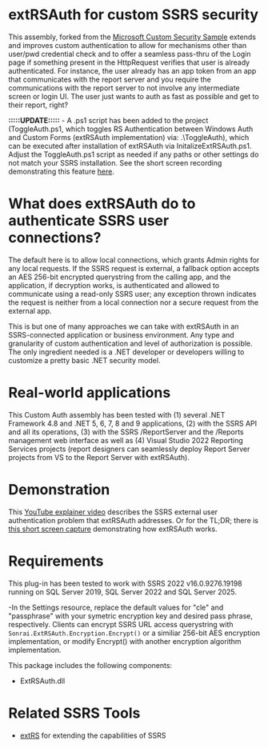 # extRSAuth for custom SSRS security
This assembly, forked from the [Microsoft Custom Security Sample](https://github.com/Microsoft/Reporting-Services/tree/master/CustomSecuritySample) extends and improves custom authentication to allow for mechanisms other than user/pwd credential check and to offer a seamless pass-thru of the Login page if something present in the HttpRequest verifies that user is already authenticated. For instance, the user already has an app token from an app that communicates with the report server and you require the communications with the report server to not involve any intermediate screen or login UI. The user just wants to auth as fast as possible and get to their report, right?

**:::::UPDATE:::::** - A .ps1 script has been added to the project (ToggleAuth.ps1, which toggles RS Authentication between Windows Auth and Custom Forms (extRSAuth implementation) via: .\ToggleAuth), which can be executed after installation of extRSAuth via InitalizeExtRSAuth.ps1. Adjust the ToggleAuth.ps1 script as needed if any paths or other settings do not match your SSRS installation. See the short screen recording demonstrating this feature [here](https://www.youtube.com/watch?v=5L1wRfP8A-k).

# What does extRSAuth do to authenticate SSRS user connections?
The default here is to allow local connections, which grants Admin rights for any local requests. If the SSRS request is external, a fallback option accepts an AES 256-bit encrypted querystring from the calling app, and the application, if decryption works, is authenticated and allowed to communicate using a read-only SSRS user; any exception thrown indicates the request is neither from a local connection nor a secure request from the external app.

This is but one of many approaches we can take with extRSAuth in an SSRS-connected application or business environment. Any type and granularity of custom authentication and level of authorization is possible. The only ingredient needed is a .NET developer or developers willing to customize a pretty basic .NET security model.

# Real-world applications
This Custom Auth assembly has been tested with (1) several .NET Framework 4.8 and .NET 5, 6, 7, 8 and 9 applications, (2) with the SSRS API and all its operations, (3) with the SSRS /ReportServer and the /Reports management web interface as well as (4) Visual Studio 2022 Reporting Services projects (report designers can seamlessly deploy Report Server projects from VS to the Report Server with extRSAuth).

# Demonstration
This [YouTube explainer video](https://www.youtube.com/watch?v=B49b_y42vNA) describes the SSRS external user authentication problem that extRSAuth addresses. Or for the TL;DR; there is [this short screen capture](https://www.youtube.com/watch?v=0NmlrADXvZo) demonstrating how extRSAuth works.

# Requirements
This plug-in has been tested to work with SSRS 2022 v16.0.9276.19198 running on SQL Server 2019, SQL Server 2022 and SQL Server 2025.

-In the Settings resource, replace the default values for "cle" and "passphrase" with your symetric encryption key and desired pass phrase, respectively. Clients can encrypt SSRS URL access querystring with `Sonrai.ExtRSAuth.Encryption.Encrypt()` or a similiar 256-bit AES encryption implementation, or modify Encrypt() with another encryption algorithm implementation.

This package includes the following components:
- ExtRSAuth.dll

# Related SSRS Tools
- [extRS](https://github.com/sonrai-LLC/extRS) for extending the capabilities of SSRS
